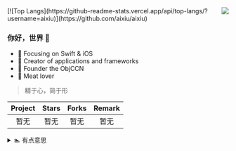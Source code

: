 <img align="right" src="https://github-readme-stats.vercel.app/api?username=aixiu&show_icons=true&icon_color=CE1D2D&text_color=718096&bg_color=ffffff&hide_title=true&locale=cn" />
[![Top Langs](https://github-readme-stats.vercel.app/api/top-langs/?username=aixiu)](https://github.com/aixiu/aixiu)

### 你好，世界 👋

- :orange_book: Focusing on Swift & iOS
- :hammer: Creator of applications and frameworks
- :ram: Founder the ObjCCN
- :meat_on_bone: Meat lover

> 精于心，简于形

| Project | Stars | Forks | Remark |
| :-----: | :---: | :---: | :----: |
| 暂无 | 暂无 | 暂无 | 暂无 |

<details>
<summary>🏊 有点意思</summary>
暂无
</details>
